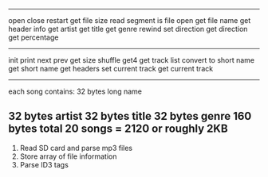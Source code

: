 ------------------

open
close
restart
get file size
read segment
is file open
get file name
get header info
get artist
get title
get genre
rewind
set direction
get direction
get percentage

-----------------

init
print
next
prev
get size
shuffle
get4
get track list
convert to short name
get short name
get headers
set current track
get current track

------------------

each song contains:
32 bytes long name
<!-- 32 bytes short name -->
32 bytes artist
32 bytes title
32 bytes genre
160 bytes total
20 songs = 2120 or roughly 2KB
------------------

1. Read SD card and parse mp3 files
2. Store array of file information
3. Parse ID3 tags
